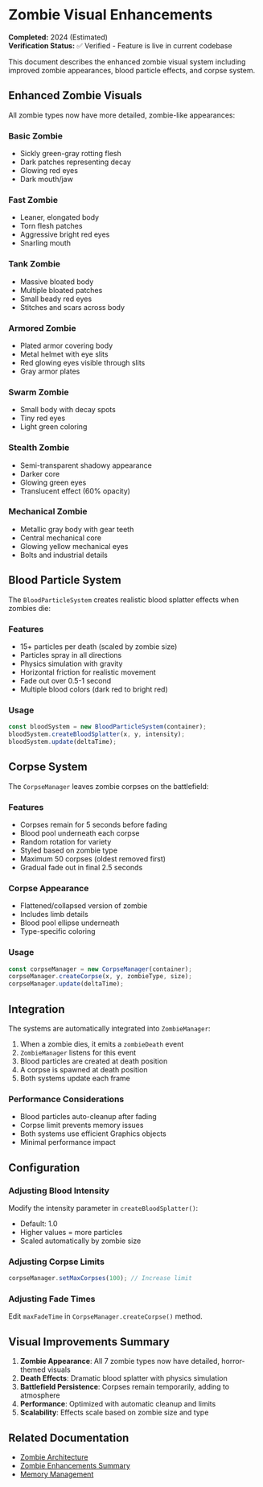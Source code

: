 # Zombie Visual Enhancements

**Completed:** 2024 (Estimated)  
**Verification Status:** ✅ Verified - Feature is live in current codebase

This document describes the enhanced zombie visual system including improved zombie appearances, blood particle effects, and corpse system.

## Enhanced Zombie Visuals

All zombie types now have more detailed, zombie-like appearances:

### Basic Zombie

- Sickly green-gray rotting flesh
- Dark patches representing decay
- Glowing red eyes
- Dark mouth/jaw

### Fast Zombie

- Leaner, elongated body
- Torn flesh patches
- Aggressive bright red eyes
- Snarling mouth

### Tank Zombie

- Massive bloated body
- Multiple bloated patches
- Small beady red eyes
- Stitches and scars across body

### Armored Zombie

- Plated armor covering body
- Metal helmet with eye slits
- Red glowing eyes visible through slits
- Gray armor plates

### Swarm Zombie

- Small body with decay spots
- Tiny red eyes
- Light green coloring

### Stealth Zombie

- Semi-transparent shadowy appearance
- Darker core
- Glowing green eyes
- Translucent effect (60% opacity)

### Mechanical Zombie

- Metallic gray body with gear teeth
- Central mechanical core
- Glowing yellow mechanical eyes
- Bolts and industrial details

## Blood Particle System

The `BloodParticleSystem` creates realistic blood splatter effects when zombies die:

### Features

- 15+ particles per death (scaled by zombie size)
- Particles spray in all directions
- Physics simulation with gravity
- Horizontal friction for realistic movement
- Fade out over 0.5-1 second
- Multiple blood colors (dark red to bright red)

### Usage

```typescript
const bloodSystem = new BloodParticleSystem(container);
bloodSystem.createBloodSplatter(x, y, intensity);
bloodSystem.update(deltaTime);
```

## Corpse System

The `CorpseManager` leaves zombie corpses on the battlefield:

### Features

- Corpses remain for 5 seconds before fading
- Blood pool underneath each corpse
- Random rotation for variety
- Styled based on zombie type
- Maximum 50 corpses (oldest removed first)
- Gradual fade out in final 2.5 seconds

### Corpse Appearance

- Flattened/collapsed version of zombie
- Includes limb details
- Blood pool ellipse underneath
- Type-specific coloring

### Usage

```typescript
const corpseManager = new CorpseManager(container);
corpseManager.createCorpse(x, y, zombieType, size);
corpseManager.update(deltaTime);
```

## Integration

The systems are automatically integrated into `ZombieManager`:

1. When a zombie dies, it emits a `zombieDeath` event
2. `ZombieManager` listens for this event
3. Blood particles are created at death position
4. A corpse is spawned at death position
5. Both systems update each frame

### Performance Considerations

- Blood particles auto-cleanup after fading
- Corpse limit prevents memory issues
- Both systems use efficient Graphics objects
- Minimal performance impact

## Configuration

### Adjusting Blood Intensity

Modify the intensity parameter in `createBloodSplatter()`:

- Default: 1.0
- Higher values = more particles
- Scaled automatically by zombie size

### Adjusting Corpse Limits

```typescript
corpseManager.setMaxCorpses(100); // Increase limit
```

### Adjusting Fade Times

Edit `maxFadeTime` in `CorpseManager.createCorpse()` method.

## Visual Improvements Summary

1. **Zombie Appearance**: All 7 zombie types now have detailed, horror-themed visuals
2. **Death Effects**: Dramatic blood splatter with physics simulation
3. **Battlefield Persistence**: Corpses remain temporarily, adding to atmosphere
4. **Performance**: Optimized with automatic cleanup and limits
5. **Scalability**: Effects scale based on zombie size and type

## Related Documentation

- [Zombie Architecture](../../Features/Zombies/README.md)
- [Zombie Enhancements Summary](./ZOMBIE_ENHANCEMENTS_SUMMARY.md)
- [Memory Management](../../Core_Systems/Memory_Management/README.md)
